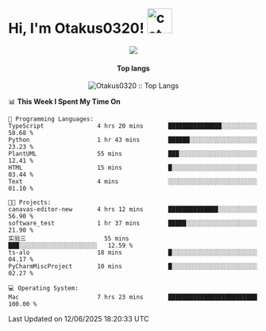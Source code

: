 <h1> Hi, I'm Otakus0320! <img src="https://media.giphy.com/media/mGcNjsfWAjY5AEZNw6/giphy.gif" width="50" alt="cat"></h1>

<p align="center"><a href="https://wakatime.com/@044d69d0-1253-4f60-96b6-5d19a0f9dde5"><img src="https://wakatime.com/badge/user/044d69d0-1253-4f60-96b6-5d19a0f9dde5.svg" /></a></p>

<h4 align="center">Top langs</h4>

<p align="center"><img src="https://github-readme-stats.vercel.app/api/top-langs/?username=Otakus0320&langs_count=10&theme=tokyonight&layout=compact&timestamp={{random_number}}" alt="Otakus0320 :: Top Langs" /></p>

<!--START_SECTION:waka-->
📊 **This Week I Spent My Time On** 

```text
💬 Programming Languages: 
TypeScript               4 hrs 20 mins       ███████████████░░░░░░░░░░   58.68 % 
Python                   1 hr 43 mins        ██████░░░░░░░░░░░░░░░░░░░   23.23 % 
PlantUML                 55 mins             ███░░░░░░░░░░░░░░░░░░░░░░   12.41 % 
HTML                     15 mins             █░░░░░░░░░░░░░░░░░░░░░░░░   03.44 % 
Text                     4 mins              ░░░░░░░░░░░░░░░░░░░░░░░░░   01.10 % 

🐱‍💻 Projects: 
canavas-editor-new       4 hrs 12 mins       ██████████████░░░░░░░░░░░   56.90 % 
software_test            1 hr 37 mins        █████░░░░░░░░░░░░░░░░░░░░   21.90 % 
实验三                      55 mins             ███░░░░░░░░░░░░░░░░░░░░░░   12.59 % 
ts-alo                   18 mins             █░░░░░░░░░░░░░░░░░░░░░░░░   04.17 % 
PyCharmMiscProject       10 mins             █░░░░░░░░░░░░░░░░░░░░░░░░   02.27 % 

💻 Operating System: 
Mac                      7 hrs 23 mins       █████████████████████████   100.00 % 
```


 Last Updated on 12/06/2025 18:20:33 UTC
<!--END_SECTION:waka-->
